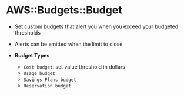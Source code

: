 # AWS::Budgets::Budget

- Set custom budgets that alert you when you exceed your budgeted thresholds
- Alerts can be emitted when the limit to close

- **Budget Types**
  - `Cost budget`: set value threshold in dollars
  - `Usage budget`
  - `Savings Plans budget`
  - `Reservation budget`
